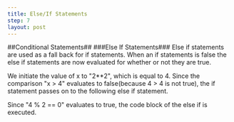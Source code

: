 ```yaml
---
title: Else/If Statements
step: 7
layout: post
---
```


##Conditional Statements##
###Else If Statements###
Else if statements are used as a fall back for if statements. When an if statements is false the else if statements
are now evaluated for whether or not they are true.

<script src="https://gist.github.com/MrMepper/3df051b87c8dcff0f255.js"></script>

We initiate the value of x to "2**2", which is equal to 4. Since the comparison "x > 4" evaluates to false(because
4 > 4 is not true), the if statement passes on to the following else if statement.

Since "4 % 2 == 0" evaluates to true, the code block of the else if is executed.